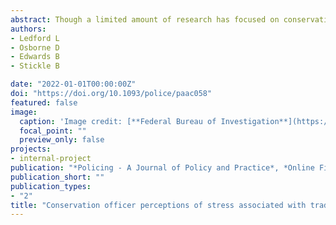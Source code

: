 ```yaml
---
abstract: Though a limited amount of research has focused on conservation officers’ work, few studies have explored the levels of stress that they perceive to be associated with the work. Furthermore, no study has addressed the levels of stress that these officers associate with traditional policing duties. This is problematic since many are now being tasked with these duties in addition to their conservation-specific roles. This study seeks to address this knowledge gap by utilizing data from 346 conservation officers in six US states. It addresses the role that individual characteristics (for example tenure, education, age) and duty frequency play in influencing the levels of stress that officers associate with traditional policing duties. The analyses suggest that officers with higher education levels, those who have longer tenures in the field, and those who more frequently perform traditional policing duties tend to feature higher levels of perceived stress. Conversely, those with prior policing experience (before becoming a conservation officer) appear to be somewhat insulated from the negative impacts of performing traditional duties. The implications of these findings are discussed in relation to potential alterations in conservation officer recruitment and training.
authors:
- Ledford L
- Osborne D
- Edwards B
- Stickle B

date: "2022-01-01T00:00:00Z"
doi: "https://doi.org/10.1093/police/paac058"
featured: false
image:
  caption: 'Image credit: [**Federal Bureau of Investigation**](https://leb.fbi.gov/articles/featured-articles/enforcing-the-laws-of-wildlife-and-recreation-part-two)'
  focal_point: ""
  preview_only: false
projects:
- internal-project
publication: "*Policing - A Journal of Policy and Practice*, *Online First*"
publication_short: ""
publication_types:
- "2"
title: "Conservation officer perceptions of stress associated with traditional policing duties"
---
```


